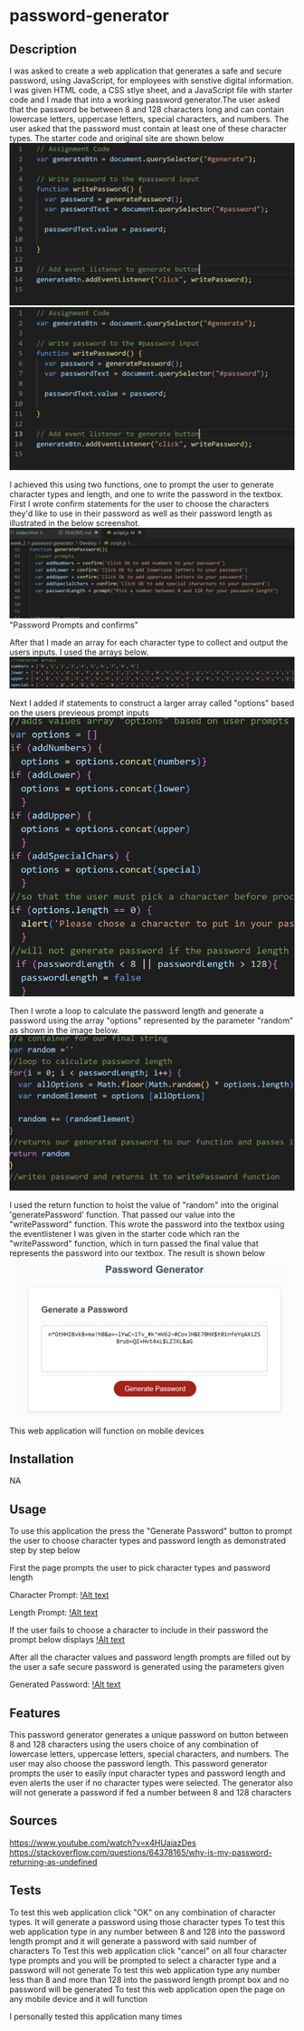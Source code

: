 # password-generator


## Description

I was asked to create a web application that generates a safe and secure password, using JavaScript, for employees with senstive digital information. I was given HTML code, a CSS stlye sheet, and a JavaScript file with starter code and I made that into a working password generator.The user asked that the password be between 8 and 128 characters long and can contain lowercase letters, uppercase letters, special characters, and numbers. The user asked that the password must contain at least one of these character types. The starter code and original site are shown below 
![Alt text](assets/starter-code.jpg)
![Alt text](assets/starter-code.jpg)

I achieved this using two functions, one to prompt the user to generate character types and length, and one to write the password in the textbox. First I wrote confirm statements for the user to choose the characters they'd like to use in their password as well as their password length as illustrated in the below screenshot.
 ![Alt text](assets/user_confirms%26prompts.jpg) "Password Prompts and confirms"

After that I made an array for each character type to collect and output the users inputs. I used the arrays below.
![Alt text](assets/arrays.jpg)

Next I added if statements to construct a larger array called "options" based on the users previeous prompt inputs
![Alt text](assets/constructing-array.jpg)

Then I wrote a loop to calculate the password length and generate a password using the array "options" represented by the parameter "random" as shown in the image below.
![Alt text](assets/password-length-and-generation.jpg)

I used the return function to hoist the value of "random" into the original 'generatePassword' function. That passed our value into the "writePassword" function. This wrote the password into the textbox using the eventlistener I was given in the starter code which ran the "writePassword" function, which in turn passed the final value that represents the password into our textbox. The result is shown below 
![Alt text](assets/generated-password.jpg)

This web application will function on mobile devices

## Installation

NA

## Usage

To use this application the press the "Generate Password" button to prompt the user to choose character types and password length as demonstrated step by step below

First the page prompts the user to pick character types and password length

Character Prompt:
[!Alt text](assets/character-prompt.jpg)

Length Prompt:
[!Alt text](assets/length-prompt.jpg)

If the user fails to choose a character to include in their password the prompt below displays
[!Alt text](assets/no-characters-selected.jpg)

After all the character values and password length prompts are filled out by the user a safe secure password is generated using the parameters given

Generated Password:
[!Alt text](assets/genned-pass.jpg)


## Features

This password generator generates a unique password on button between 8 and 128 characters using the users choice of any combination of lowercase letters, uppercase letters, special characters, and numbers. The user may also choose the password length. This password generator prompts the user to easily input character types and password length and even alerts the user if no character types were selected. The generator also will not generate a password if fed a number between 8 and 128 characters

## Sources

https://www.youtube.com/watch?v=x4HUaiazDes
https://stackoverflow.com/questions/64378165/why-is-my-password-returning-as-undefined 

## Tests 
To test this web application click "OK" on any combination of character types. It will generate a password using those character types
To test this web application type in any number between 8 and 128 into the password length prompt and it will generate a password with said number of characters
To Test this web application click "cancel" on all four character type prompts and you will be prompted to select a character type and a password will not generate
To test this web application type any number less than 8 and more than 128 into the password length prompt box and no password will be generated 
To test this web application open the page on any mobile device and it will function

I personally tested this application many times